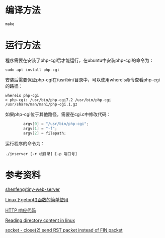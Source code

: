 # 编译方法

```shell
make
```

# 运行方法

程序需要在安装了php-cgi后才能运行，在ubuntu中安装php-cgi的命令为：

```shell
sudo apt install php-cgi
```
安装后需要保证php-cgi在/usr/bin/目录中，可以使用whereis命令查看php-cgi的路径：

```shell
whereis php-cgi
> php-cgi: /usr/bin/php-cgi7.2 /usr/bin/php-cgi /usr/share/man/man1/php-cgi.1.gz

```
如果php-cgi位于其他路径，需要在cgi.c中修改代码：
```c
        argv[0] = "/usr/bin/php-cgi";
        argv[1] = "-f";
        argv[2] = filepath;
```
运行程序的命令为：

```shell
./jnserver [-r 根目录] [-p 端口号]
```

# 参考资料

[shenfeng/tiny-web-server](https://github.com/shenfeng/tiny-web-server)

[Linux下getopt()函数的简单使用](https://www.cnblogs.com/qingergege/p/5914218.html)

[HTTP 响应代码](https://developer.mozilla.org/zh-CN/docs/Web/HTTP/Status)

[Reading directory content in linux](https://stackoverflow.com/questions/5734802/reading-directory-content-in-linux)

[socket - close(2) send RST packet instead of FIN packet](https://stackoverflow.com/questions/54937761/socket-close2-send-rst-packet-instead-of-fin-packet)